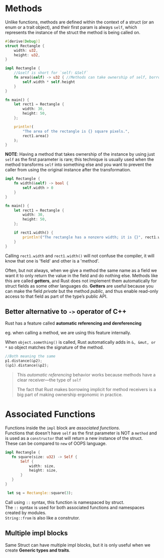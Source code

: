 # Methods
Unlike functions, methods are defined within the context of a struct (or an enum or a trait object), and their first param is always `self`, which represents the instance of the struct the method is being called on.

```rs
#[derive(Debug)]
struct Rectangle {
    width: u32,
    height: u32,
}

impl Rectangle {
    //&self is short for `self: &Self`
    fn area(&self) -> u32 { //Methods can take ownership of self, borrow self immutably, as we’ve done here, or borrow self mutably, using- self, &self and &mut self resp.
        self.width * self.height
    }
}

fn main() {
    let rect1 = Rectangle {
        width: 30,
        height: 50,
    };

    println!(
        "The area of the rectangle is {} square pixels.",
        rect1.area()
    );
}
```
**NOTE**: Having a method that takes ownership of the instance by using just `self` as the first parameter is rare; this technique is usually used when the method transforms `self` into something else and you want to prevent the caller from using the original instance after the transformation.


```rs
impl Rectangle {
    fn width(&self) -> bool {
        self.width > 0
    }
}

fn main() {
    let rect1 = Rectangle {
        width: 30,
        height: 50,
    };

    if rect1.width() {
        println!("The rectangle has a nonzero width; it is {}", rect1.width);
    }
}
```
Calling `rect1.width` and `rect1.width()` will not confuse the compiler, it will know that one is 'field' and other is a 'method'.  

Often, but not always, when we give a method the same name as a field we want it to only return the value in the field and do nothing else. Methods like this are called **getters**, and Rust does not implement them automatically for struct fields as some other languages do. **Getters** are useful because you can make the field *private* but the method *public*, and thus enable read-only access to that field as part of the type’s public API. 

## Better alternative to `->` operator of C++
 Rust has a feature called **automatic referencing and dereferencing**
 
 eg. when calling a method, we are using this feature internally.

 When `object.something()` is called, Rust automatically adds in `&, &mut, or *` so object matches the signature of the method.
 ```rs
 //Both meaning the same
 p1.distance(&p2);
(&p1).distance(&p2);
 ```
 >This *automatic referencing* behavior works because methods have a clear receiver—the type of `self`
 >
 >The fact that Rust makes borrowing implicit for method receivers is a big part of making ownership ergonomic in practice.

 # Associated Functions
 Functions inside the `impl` block are *associated functions*.  
 Functions that doesn't have `self` as the first parameter is NOT a `method` and is used as a `constructor` that will return a new instance of the struct.  
 These can be compared to `new` of OOPS language.

 ```rs
 impl Rectangle {
    fn square(size: u32) -> Self {
        Self {
            width: size,
            height: size,
        }
    }
}
 ```
```rs
 let sq = Rectangle::square(3);
```
Call using `::` syntax, this function is namespaced by struct.  
 The `::` syntax is used for both associated functions and namespaces created by modules.  
`String::from` is also like a construtor.

 ## Multiple impl blocks
Same Struct can have multiple impl blocks, but it is only useful when we create **Generic types and traits**.